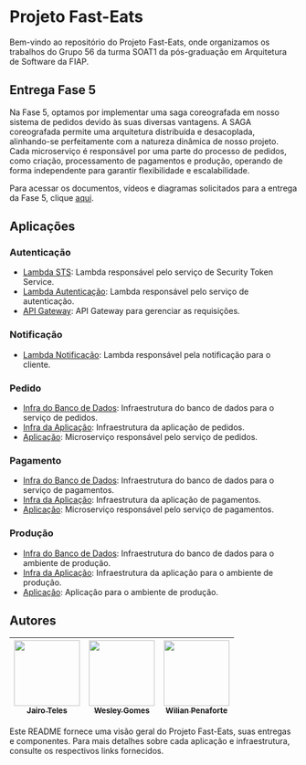 # Projeto Fast-Eats

Bem-vindo ao repositório do Projeto Fast-Eats, onde organizamos os trabalhos do Grupo 56 da turma SOAT1 da pós-graduação em Arquitetura de Software da FIAP.

## Entrega Fase 5

Na Fase 5, optamos por implementar uma saga coreografada em nosso sistema de pedidos devido às suas diversas vantagens. A SAGA coreografada permite uma arquitetura distribuída e desacoplada, alinhando-se perfeitamente com a natureza dinâmica de nosso projeto. Cada microserviço é responsável por uma parte do processo de pedidos, como criação, processamento de pagamentos e produção, operando de forma independente para garantir flexibilidade e escalabilidade.

Para acessar os documentos, vídeos e diagramas solicitados para a entrega da Fase 5, clique [aqui](https://1drv.ms/b/s!AumrZPBkIvJTh-0-DJUH2lZ3-raZiQ?e=9wKJHB).

## Aplicações

### Autenticação

- [Lambda STS](https://github.com/FIAP-Grupo56-SOAT1/LAMBDA_STS_FAST-EATS): Lambda responsável pelo serviço de Security Token Service.
- [Lambda Autenticação](https://github.com/FIAP-Grupo56-SOAT1/LAMBDA_AUTH_FAST-EATS): Lambda responsável pelo serviço de autenticação.
- [API Gateway](https://github.com/FIAP-Grupo56-SOAT1/INFRA_API_GATEWAY_FAST-EATS): API Gateway para gerenciar as requisições.

### Notificação
- [Lambda Notificação](https://github.com/FIAP-Grupo56-SOAT1/LAMBDA_CLIENT_NOTIFICATION_FAST-EATS): Lambda responsável pela notificação para o cliente.

### Pedido

- [Infra do Banco de Dados](https://github.com/FIAP-Grupo56-SOAT1/INFRA_DB_FAST-EATS): Infraestrutura do banco de dados para o serviço de pedidos.
- [Infra da Aplicação](https://github.com/FIAP-Grupo56-SOAT1/INFRA_ECS_FAST-EATS): Infraestrutura da aplicação de pedidos.
- [Aplicação](https://github.com/FIAP-Grupo56-SOAT1/MICROSERV_PEDIDO_FAST-EATS): Microserviço responsável pelo serviço de pedidos.

### Pagamento

- [Infra do Banco de Dados](https://github.com/FIAP-Grupo56-SOAT1/INFRA_DB_PAGAMENTO_FAST-EATS): Infraestrutura do banco de dados para o serviço de pagamentos.
- [Infra da Aplicação](https://github.com/FIAP-Grupo56-SOAT1/INFRA_ECS_PAGAMENTO_FAST-EATS): Infraestrutura da aplicação de pagamentos.
- [Aplicação](https://github.com/FIAP-Grupo56-SOAT1/MICROSERV_PAGAMENTO_FAST-EATS): Microserviço responsável pelo serviço de pagamentos.

### Produção

- [Infra do Banco de Dados](https://github.com/FIAP-Grupo56-SOAT1/INFRA_DB_PRODUCAO_FAST-EATS): Infraestrutura do banco de dados para o ambiente de produção.
- [Infra da Aplicação](https://github.com/FIAP-Grupo56-SOAT1/INFRA_ECS_PRODUCAO_FAST-EATS): Infraestrutura da aplicação para o ambiente de produção.
- [Aplicação](https://github.com/FIAP-Grupo56-SOAT1/MICROSERV_PRODUCAO_FAST-EATS): Aplicação para o ambiente de produção.

## Autores

| [<img src="https://avatars.githubusercontent.com/u/5077265?v=4" width=115><br><sub>Jairo Teles</sub>](https://github.com/hardtelles) | [<img src="https://avatars.githubusercontent.com/u/47258234?v=4" width=115><br><sub>Wesley Gomes</sub>](https://github.com/Wesley-Gomes) | [<img src="https://avatars.githubusercontent.com/u/9051956?v=4" width=115><br><sub>Wilian Penaforte</sub>](https://github.com/wilianpenaforte) |
| :--------------------------------------------------------------------------------------------------------------------------------------: | :----------------------------------------------------------------------------------------------------------------------------------: | :--------------------------------------------------------------------------------------------------------------------------------------------: |

Este README fornece uma visão geral do Projeto Fast-Eats, suas entregas e componentes. Para mais detalhes sobre cada aplicação e infraestrutura, consulte os respectivos links fornecidos.
